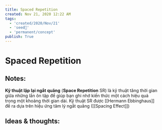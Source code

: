 ```yaml
---
title: Spaced Repetition
created: Nov 21, 2020 12:22 AM
tags:
  - 'created/2020/Nov/21'
  - 'seed🥜'
  - 'permanent/concept'
publish: True
---
```

# Spaced Repetition

## Notes:
**Kỹ thuật lặp lại ngắt quãng** (**Space Repetition** SR) là kỹ thuật tăng thời gian giữa những lần ôn tập để giúp bạn ghi nhớ kiến thức một cách hiệu quả trong một khoảng thời gian dài. Kỹ thuật SR được [[Hermann Ebbinghaus]] đề ra dựa trên hiệu ứng tâm lý ngắt quãng ([[Spacing Effect]])

## Ideas & thoughts:
